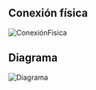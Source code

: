 ## Conexión física

![ConexiónFisica](https://github.com/angelumoca21/Arduino/blob/main/1.blink/imagenes/conexionFisica.png)

## Diagrama
![Diagrama](https://github.com/angelumoca21/Arduino/blob/main/1.blink/imagenes/diagrama.png)